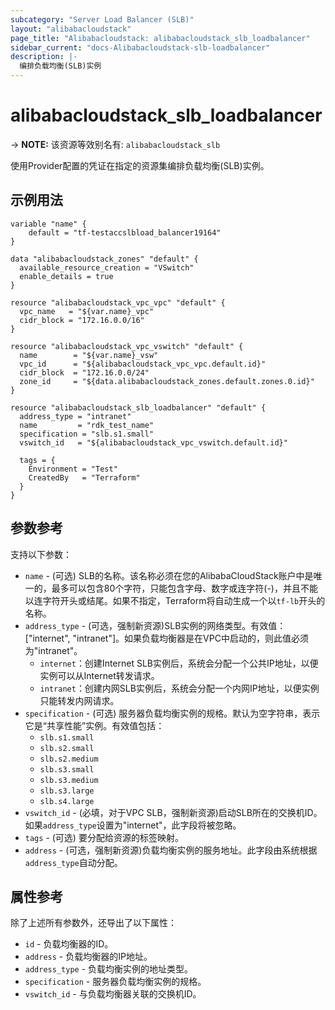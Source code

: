 ```yaml
---
subcategory: "Server Load Balancer (SLB)"
layout: "alibabacloudstack"
page_title: "Alibabacloudstack: alibabacloudstack_slb_loadbalancer"
sidebar_current: "docs-Alibabacloudstack-slb-loadbalancer"
description: |- 
  编排负载均衡(SLB)实例
---
```


# alibabacloudstack_slb_loadbalancer
-> **NOTE:** 该资源等效别名有: `alibabacloudstack_slb`

使用Provider配置的凭证在指定的资源集编排负载均衡(SLB)实例。

## 示例用法

```hcl
variable "name" {
    default = "tf-testaccslbload_balancer19164"
}

data "alibabacloudstack_zones" "default" {
  available_resource_creation = "VSwitch"
  enable_details = true
}

resource "alibabacloudstack_vpc_vpc" "default" {
  vpc_name   = "${var.name}_vpc"
  cidr_block = "172.16.0.0/16"
}

resource "alibabacloudstack_vpc_vswitch" "default" {
  name        = "${var.name}_vsw"
  vpc_id      = "${alibabacloudstack_vpc_vpc.default.id}"
  cidr_block  = "172.16.0.0/24"
  zone_id     = "${data.alibabacloudstack_zones.default.zones.0.id}"
}

resource "alibabacloudstack_slb_loadbalancer" "default" {
  address_type = "intranet"
  name         = "rdk_test_name"
  specification = "slb.s1.small"
  vswitch_id   = "${alibabacloudstack_vpc_vswitch.default.id}"

  tags = {
    Environment = "Test"
    CreatedBy   = "Terraform"
  }
}
```

## 参数参考

支持以下参数：

* `name` - (可选) SLB的名称。该名称必须在您的AlibabaCloudStack账户中是唯一的，最多可以包含80个字符，只能包含字母、数字或连字符(-)，并且不能以连字符开头或结尾。如果不指定，Terraform将自动生成一个以`tf-lb`开头的名称。
* `address_type` - (可选，强制新资源)SLB实例的网络类型。有效值：["internet", "intranet"]。如果负载均衡器是在VPC中启动的，则此值必须为"intranet"。
  * `internet`：创建Internet SLB实例后，系统会分配一个公共IP地址，以便实例可以从Internet转发请求。
  * `intranet`：创建内网SLB实例后，系统会分配一个内网IP地址，以便实例只能转发内网请求。
* `specification` - (可选) 服务器负载均衡实例的规格。默认为空字符串，表示它是“共享性能”实例。有效值包括：
  * `slb.s1.small`
  * `slb.s2.small`
  * `slb.s2.medium`
  * `slb.s3.small`
  * `slb.s3.medium`
  * `slb.s3.large`
  * `slb.s4.large`
* `vswitch_id` - (必填，对于VPC SLB，强制新资源)启动SLB所在的交换机ID。如果`address_type`设置为"internet"，此字段将被忽略。
* `tags` - (可选) 要分配给资源的标签映射。
* `address` - (可选，强制新资源)负载均衡实例的服务地址。此字段由系统根据`address_type`自动分配。

## 属性参考

除了上述所有参数外，还导出了以下属性：

* `id` - 负载均衡器的ID。
* `address` - 负载均衡器的IP地址。
* `address_type` - 负载均衡实例的地址类型。
* `specification` - 服务器负载均衡实例的规格。
* `vswitch_id` - 与负载均衡器关联的交换机ID。